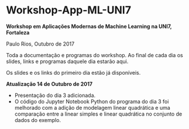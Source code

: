 # Workshop-App-ML-UNI7

**Workshop em Aplicações Modernas de Machine Learning na UNI7, Fortaleza** 

Paulo Rios, Outubro de 2017

Toda a documentação e programas do workshop. Ao final de cada dia os slides, links e programas daquele dia estarão aqui.

Os slides e os links do primeiro dia estão já disponíveis.

**Atualização 14 de Outubro de 2017**

- Presentação do dia 3 adicionada.
- O código do Jupyter Notebook Python do programa do dia 3 foi melhorado com a adição de modelagem linear quadrática e uma comparação entre a linear simples e linear quadrática no conjunto de dados do exemplo.


